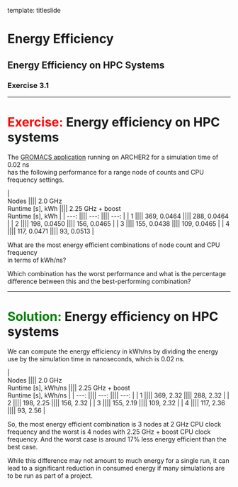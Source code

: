 template: titleslide
# Energy Efficiency
## Energy Efficiency on HPC Systems
### Exercise 3.1



---
# <span style="color:red">Exercise:</span> Energy efficiency on HPC systems

The [GROMACS application](https://docs.archer2.ac.uk/research-software/gromacs/) running on ARCHER2 for a simulation time of 0.02 ns<br>
has the following performance for a range node of counts and CPU frequency settings.

| <br>Nodes |||| 2.0 GHz<br>Runtime [s], kWh |||| 2.25 GHz + boost<br>Runtime [s], kWh |
| ---:      |||| ---:                        |||| ---:                                 |
| 1         |||| 369, 0.0464                 |||| 288, 0.0464                          |
| 2         |||| 198, 0.0450                 |||| 156, 0.0465                          |
| 3         |||| 155, 0.0438                 |||| 109, 0.0465                          |
| 4         |||| 117, 0.0471                 ||||  93, 0.0513                          |

What are the most energy efficient combinations of node count and CPU frequency <br>in terms of kWh/ns?

Which combination has the worst performance and what is the percentage difference between this and
the best-performing combination?



---
# <span style="color:green">Solution:</span> Energy efficiency on HPC systems

We can compute the energy efficiency in kWh/ns by dividing the energy use by the simulation time in nanoseconds,
which is 0.02 ns.

| <br>Nodes |||| 2.0 GHz<br>Runtime [s], kWh/ns |||| 2.25 GHz + boost<br>Runtime [s], kWh/ns |
| ---:      |||| ---:                        |||| ---:                                 |
| 1         |||| 369, 2.32                 |||| 288, 2.32                          |
| 2         |||| 198, 2.25                 |||| 156, 2.32                          |
| 3         |||| 155, 2.19                 |||| 109, 2.32                          |
| 4         |||| 117, 2.36                 ||||  93, 2.56                          |

So, the most energy efficient combination is 3 nodes at 2 GHz CPU clock frequency and the worst is 4 nodes with 2.25 GHz + boost CPU clock frequency.
And the worst case is around 17% less energy efficient than the best case.

While this difference may not amount to much energy for a single run, it can lead to a significant reduction in consumed energy if many simulations
are to be run as part of a project.